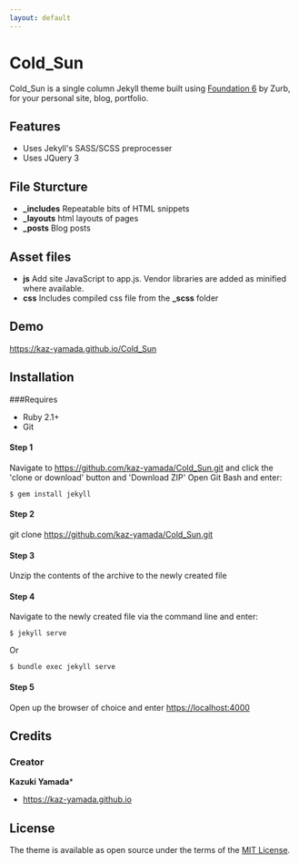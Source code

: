```yaml
---
layout: default
---
```


# Cold_Sun

Cold_Sun is a single column Jekyll theme built using [Foundation 6](http://foundation.zurb.com/) by Zurb, for your personal site, blog, portfolio.

## Features

 - Uses Jekyll's SASS/SCSS preprocesser
 - Uses JQuery 3

## File Sturcture

 - **_includes** Repeatable bits of HTML snippets
 - **_layouts** html layouts of pages
 - **_posts** Blog posts

## Asset files
 - **js** Add site JavaScript to app.js. Vendor libraries are added as minified where available.
 - **css** Includes compiled css file from the **_scss** folder

## Demo

<https://kaz-yamada.github.io/Cold_Sun>

## Installation

###Requires
- Ruby 2.1+
- Git

#### Step 1

Navigate to https://github.com/kaz-yamada/Cold_Sun.git and click the 'clone or download' button and 'Download ZIP'
Open Git Bash and enter:

```
$ gem install jekyll
```

#### Step 2

git clone https://github.com/kaz-yamada/Cold_Sun.git

#### Step 3

Unzip the contents of the archive to the newly created file

#### Step 4

Navigate to the newly created file via the command line and enter:

```
$ jekyll serve
```

Or

```
$ bundle exec jekyll serve
```

#### Step 5

Open up the browser of choice and enter <https://localhost:4000>

## Credits

### Creator

**Kazuki Yamada***

- <https://kaz-yamada.github.io>

## License

The theme is available as open source under the terms of the [MIT License](https://opensource.org/licenses/MIT).
